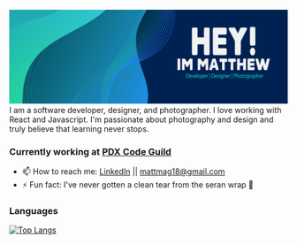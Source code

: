 ![alt text](gitHubHead-01-01.svg)
I am a software developer, designer, and photographer. I love working with React and Javascript. I'm passionate about photography and design and truly believe that learning never stops.

### Currently working at [PDX Code Guild](https://pdxcodeguild.com/?gclid=CjwKCAjw3pWDBhB3EiwAV1c5rP3IZ8XyXPRpPrj3m5nJAfxlmMbgw2Rg2JSPL2tL1uVJitmGOjQWnBoC6SIQAvD_BwE)

- 📫 How to reach me: [LinkedIn](www.linkedin.com/in/matthewmagnotta) || mattmag18@gmail.com
- ⚡ Fun fact: I've never gotten a clean tear from the seran wrap 🤙
### Languages
[![Top Langs](https://github-readme-stats.vercel.app/api/top-langs/?username=mattmagnotta&layout=compact)](https://github.com/anuraghazra/github-readme-stats)



